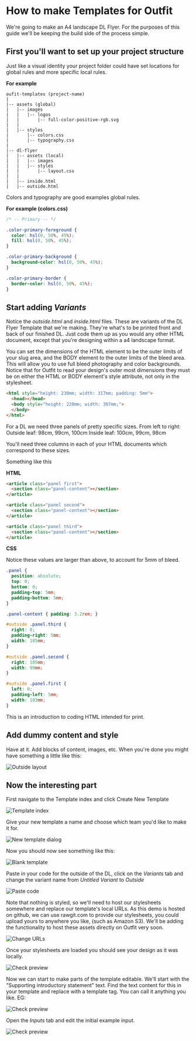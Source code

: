 # How to make Templates for Outfit

We're going to make an A4 landscape DL Flyer. For the purposes of this guide we'll be keeping the build side of the process simple.

## First you'll want to set up your project structure

Just like a visual identity your project folder could have set locations for global rules and more specific local rules.

**For example**

```
oufit-templates (project-name)
|
|-- assets (global)
|   |-- images
|   |   |-- logos
|   |       |-- full-color-positive-rgb.svg
|   |
|   |-- styles
|       |-- colors.css
|       |-- typography.css
|
|-- dl-flyer
|   |-- assets (local)
|   |   |-- images
|   |   |-- styles
|   |       |-- layout.css
|   |
|   |-- inside.html
|   |-- outside.html
```

Colors and typography are good examples global rules.

**For example (colors.css)**

```css
/* -- Primary -- */

.color-primary-foreground {
  color: hsl(0, 50%, 45%);
  fill: hsl(0, 50%, 45%);
}

.color-primary-background {
  background-color: hsl(0, 50%, 45%);
}

.color-primary-border {
  border-color: hsl(0, 50%, 45%);
}
```

## Start adding *Variants*

Notice the *outside.html* and *inside.html* files. These are variants of the DL Flyer Template that we're making. They're what's to be printed front and back of our finished DL. Just code them up as you would any other HTML document, except that you're designing within a a4 landscape format.

You can set the dimensions of the HTML element to be the outer limits of your slug area, and the BODY element to the outer limits of the bleed area. This will allow you to use full bleed photography and color backgrounds. Notice that for Outfit to read your design's outer most dimensions they must be on either the HTML or BODY element's style attribute, not only in the stylesheet.

```html
<html style="height: 230mm; width: 317mm; padding: 5mm">
  <head></head>
  <body style="height: 220mm; width: 307mm;">
  </body>
</html>
```

For a DL we need three panels of pretty specific sizes.
From left to right:
Outside leaf: 98cm, 99cm, 100cm
Inside leaf: 100cm, 99cm, 98cm

You'll need three columns in each of your HTML documents which correspond to these sizes.

Something like this

**HTML**

```html
<article class="panel first">
  <section class="panel-content"></section>
</article>

<article class="panel second">
  <section class="panel-content"></section>
</article>

<article class="panel third">
  <section class="panel-content"></section>
</article>
```

**CSS**

Notice these values are larger than above, to account for 5mm of bleed.

```css
.panel {
  position: absolute;
  top: 0;
  bottom: 0;
  padding-top: 5mm;
  padding-bottom: 5mm;
}

.panel-content { padding: 3.2rem; }

#outside .panel.third {
  right: 0;
  padding-right: 5mm;
  width: 105mm;
}

#outside .panel.second {
  right: 105mm;
  width: 99mm;
}

#outside .panel.first {
  left: 0;
  padding-left: 5mm;
  width: 103mm;
}
```

This is an introduction to coding HTML intended for print.

## Add dummy content and style

Have at it. Add blocks of content, images, etc. When you're done you might have something a little like this:

![Outside layout](https://raw.githubusercontent.com/net-engine/outfit-template-how-to/master/how-to-assets/images/dl-layout-outside.png)

## Now the interesting part

First navigate to the Template index and click Create New Template

![Template index](https://raw.githubusercontent.com/net-engine/outfit-template-how-to/master/how-to-assets/images/templates-index.png)

Give your new template a name and choose which team you'd like to make it for.

![New template dialog](https://raw.githubusercontent.com/net-engine/outfit-template-how-to/master/how-to-assets/images/create-template-dialog.png)

Now you should now see something like this:

![Blank template](https://raw.githubusercontent.com/net-engine/outfit-template-how-to/master/how-to-assets/images/blank-template.png)

Paste in your code for the outside of the DL, click on the *Variants* tab and change the variant name from *Untitled Variant* to *Outside*

![Paste code](https://raw.githubusercontent.com/net-engine/outfit-template-how-to/master/how-to-assets/images/author-view-1.png)

Note that nothing is styled, so we'll need to host our stylesheets somewhere and replace our template's local URLs. As this demo is hosted on github, we can use rawgit.com to provide our stylesheets, you could upload yours to anywhere you like, (such as Amazon S3). We'll be adding the functionality to host these assets directly on Outfit very soon.

![Change URLs](https://raw.githubusercontent.com/net-engine/outfit-template-how-to/master/how-to-assets/images/swap-urls.png)

Once your stylesheets are loaded you should see your design as it was locally.

![Check preview](https://raw.githubusercontent.com/net-engine/outfit-template-how-to/master/how-to-assets/images/check-preview.png)

Now we can start to make parts of the template editable. We'll start with the "Supporting introductory statement" text. Find the text content for this in your template and replace with a template tag. You can call it anything you like. EG:

![Check preview](https://raw.githubusercontent.com/net-engine/outfit-template-how-to/master/how-to-assets/images/first-tag-replaced.png)

Open the *Inputs* tab and edit the initial example input.

![Check preview](https://raw.githubusercontent.com/net-engine/outfit-template-how-to/master/how-to-assets/images/first-tag-edit.png)
